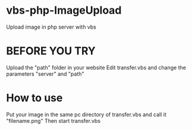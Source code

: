 # vbs-php-ImageUpload
Upload image in php server with vbs

# BEFORE YOU TRY
Upload the "path" folder in your website
Edit transfer.vbs and change the parameters "server" and "path"

# How to use
Put your image in the same pc directory of transfer.vbs and call it "filename.png"
Then start transfer.vbs
